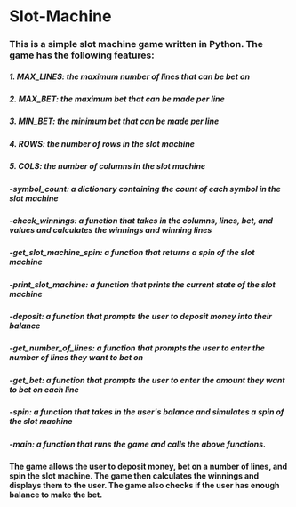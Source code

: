 # Slot-Machine
### This is a simple slot machine game written in Python. The game has the following features:

##### 1. MAX_LINES: the maximum number of lines that can be bet on
##### 2. MAX_BET: the maximum bet that can be made per line
##### 3. MIN_BET: the minimum bet that can be made per line
##### 4. ROWS: the number of rows in the slot machine
##### 5. COLS: the number of columns in the slot machine

##### -symbol_count: a dictionary containing the count of each symbol in the slot machine
##### -check_winnings: a function that takes in the columns, lines, bet, and values and calculates the winnings and winning lines
##### -get_slot_machine_spin: a function that returns a spin of the slot machine
##### -print_slot_machine: a function that prints the current state of the slot machine
##### -deposit: a function that prompts the user to deposit money into their balance
##### -get_number_of_lines: a function that prompts the user to enter the number of lines they want to bet on
##### -get_bet: a function that prompts the user to enter the amount they want to bet on each line
##### -spin: a function that takes in the user's balance and simulates a spin of the slot machine
##### -main: a function that runs the game and calls the above functions.

#### The game allows the user to deposit money, bet on a number of lines, and spin the slot machine. The game then calculates the winnings and displays them to the user. The game also checks if the user has enough balance to make the bet.
